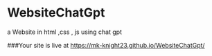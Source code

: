 # WebsiteChatGpt
a Website in html ,css , js using chat gpt 


###Your site is live at https://mk-knight23.github.io/WebsiteChatGpt/
